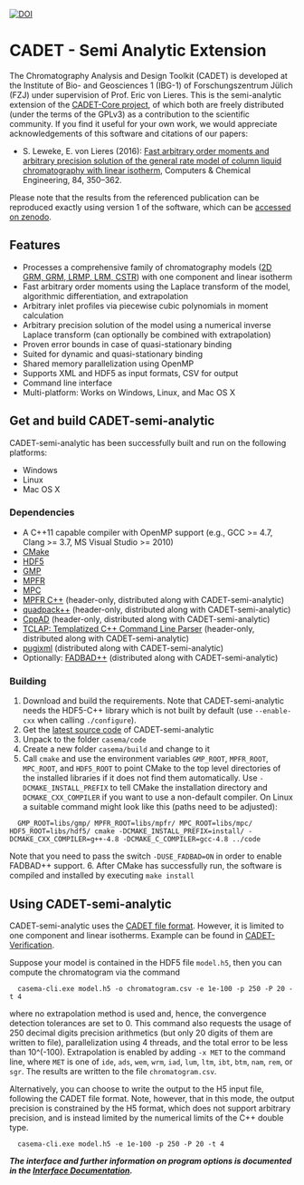 [![DOI](https://zenodo.org/badge/38963550.svg)](https://doi.org/10.5281/zenodo.14066869)

# CADET - Semi Analytic Extension

The Chromatography Analysis and Design Toolkit (CADET) is developed at the Institute of Bio- and Geosciences 1 (IBG-1) of Forschungszentrum Jülich (FZJ) under supervision of Prof. Eric von Lieres.
This is the semi-analytic extension of the [CADET-Core project](https://github.com/cadet/cadet-core), of which both are freely distributed (under the terms of the GPLv3) as a contribution to the scientific community.
If you find it useful for your own work, we would appreciate acknowledgements of this software and citations of our papers:

* S. Leweke, E. von Lieres (2016): [Fast arbitrary order moments and arbitrary precision solution of the general rate model of column liquid chromatography with linear isotherm](https://doi.org/10.1016/j.compchemeng.2015.09.009), Computers & Chemical Engineering, 84, 350–362.

Please note that the results from the referenced publication can be reproduced exactly using version 1 of the software, which can be [accessed on zenodo](https://doi.org/10.5281/zenodo.14066870).

## Features

* Processes a comprehensive family of chromatography models ([2D GRM, GRM, LRMP, LRM, CSTR](https://cadet.github.io/master/modelling/index.html)) with one component and linear isotherm
* Fast arbitrary order moments using the Laplace transform of the model, algorithmic differentiation, and extrapolation
* Arbitrary inlet profiles via piecewise cubic polynomials in moment calculation
* Arbitrary precision solution of the model using a numerical inverse Laplace transform (can optionally be combined with extrapolation)
* Proven error bounds in case of quasi-stationary binding
* Suited for dynamic and quasi-stationary binding
* Shared memory parallelization using OpenMP
* Supports XML and HDF5 as input formats, CSV for output
* Command line interface
* Multi-platform: Works on Windows, Linux, and Mac OS X

## Get and build CADET-semi-analytic

CADET-semi-analytic has been successfully built and run on the following platforms:

* Windows
* Linux
* Mac OS X

### Dependencies

* A C++11 capable compiler with OpenMP support (e.g., GCC >= 4.7, Clang >= 3.7, MS Visual Studio >= 2010)
* [CMake](http://cmake.org/)
* [HDF5](http://www.hdfgroup.org/HDF5/)
* [GMP](https://gmplib.org/)
* [MPFR](http://www.mpfr.org/)
* [MPC](http://www.multiprecision.org/)
* [MPFR C++](http://www.holoborodko.com/pavel/mpfr) (header-only, distributed along with CADET-semi-analytic)
* [quadpack++](http://sourceforge.net/projects/quadpackpp) (header-only, distributed along with CADET-semi-analytic)
* [CppAD](http://www.coin-or.org/CppAD/) (header-only, distributed along with CADET-semi-analytic)
* [TCLAP: Templatized C++ Command Line Parser](http://sourceforge.net/projects/tclap/) (header-only, distributed along with CADET-semi-analytic)
* [pugixml](http://code.google.com/p/pugixml/) (distributed along with CADET-semi-analytic)
* Optionally: [FADBAD++](http://www.fadbad.com/) (distributed along with CADET-semi-analytic)

### Building

1. Download and build the requirements. Note that CADET-semi-analytic needs the HDF5-C++ library which is not built by default (use `--enable-cxx` when calling `./configure`).
2. Get the [latest source code](https://github.com/modsim/cadet-semi-analytic/archive/master.zip) of CADET-semi-analytic
3. Unpack to the folder `casema/code`
4. Create a new folder `casema/build` and change to it
5. Call `cmake` and use the environment variables `GMP_ROOT`, `MPFR_ROOT`, `MPC_ROOT`, and `HDF5_ROOT` to point CMake to the top level directories of the installed libraries if it does not find them automatically. Use `-DCMAKE_INSTALL_PREFIX` to tell CMake the installation directory and `DCMAKE_CXX_COMPILER` if you want to use a non-default compiler. On Linux a suitable command might look like this (paths need to be adjusted):

  ```
	GMP_ROOT=libs/gmp/ MPFR_ROOT=libs/mpfr/ MPC_ROOT=libs/mpc/ HDF5_ROOT=libs/hdf5/ cmake -DCMAKE_INSTALL_PREFIX=install/ -DCMAKE_CXX_COMPILER=g++-4.8 -DCMAKE_C_COMPILER=gcc-4.8 ../code
  ```
  Note that you need to pass the switch `-DUSE_FADBAD=ON` in order to enable FADBAD++ support.
6. After CMake has successfully run, the software is compiled and installed by executing `make install`

## Using CADET-semi-analytic

CADET-semi-analytic uses the [CADET file format](https://cadet.github.io/master/interface/index.html). However, it is limited to one component and linear isotherms. Example can be found in [CADET-Verification](https://github.com/cadet/CADET-Verification).

Suppose your model is contained in the HDF5 file `model.h5`, then you can compute the chromatogram via the command
  ```
	casema-cli.exe model.h5 -o chromatogram.csv -e 1e-100 -p 250 -P 20 -t 4
  ```
  where no extrapolation method is used and, hence, the convergence detection tolerances are set to 0.
  This command also requests the usage of 250 decimal digits precision arithmetics (but only 20 digits of them are written to file), parallelization using 4 threads, and the total error to be less than 10^(-100).
  Extrapolation is enabled by adding `-x MET` to the command line, where `MET` is one of `ide`, `ads`, `wem`, `wrm`, `iad`, `lum`, `ltm`, `ibt`, `btm`, `nam`, `rem`, or `sgr`.
  The results are written to the file `chromatogram.csv`.

Alternatively, you can choose to write the output to the H5 input file, following the CADET file format.
Note, however, that in this mode, the output precision is constrained by the H5 format, which does not support arbitrary precision, and is instead limited by the numerical limits of the C++ double type.
  ```
	casema-cli.exe model.h5 -e 1e-100 -p 250 -P 20 -t 4
  ```

***The interface and further information on program options is documented in the [Interface Documentation](doc/interface.md).***

